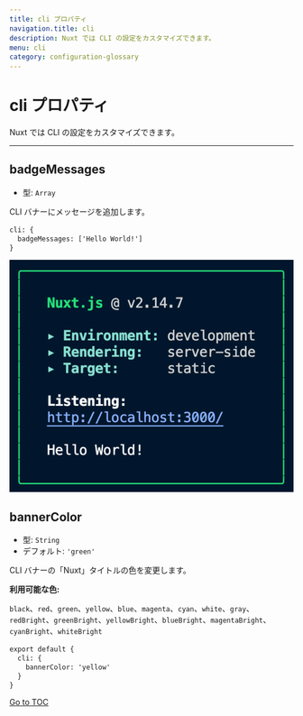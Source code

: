 ```yaml
---
title: cli プロパティ
navigation.title: cli
description: Nuxt では CLI の設定をカスタマイズできます。
menu: cli
category: configuration-glossary
---
```

# cli プロパティ

Nuxt では CLI の設定をカスタマイズできます。

---

## badgeMessages

- 型: `Array`

CLI バナーにメッセージを追加します。

```js{}[nuxt.config.js]
cli: {
  badgeMessages: ['Hello World!']
}
```

![](../docs/cli-badge.png)

## bannerColor

- 型: `String`
- デフォルト: `'green'`

CLI バナーの「Nuxt」タイトルの色を変更します。

**利用可能な色:**

`black`、`red`、`green`、`yellow`、`blue`、`magenta`、`cyan`、`white`、`gray`、`redBright`、`greenBright`、`yellowBright`、`blueBright`、`magentaBright`、`cyanBright`、`whiteBright`

```js{}[nuxt.config.js]
export default {
  cli: {
    bannerColor: 'yellow'
  }
}
```
<span style='float: footnote;'><a href="../index.html#toc">Go to TOC</a></span>

